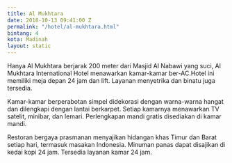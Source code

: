```yaml
---
title: Al Mukhtara
date: 2018-10-13 09:41:00 Z
permalink: "/hotel/al-mukhtara.html"
bintang: 4
kota: Madinah
layout: static
---
```


Hanya Al Mukhtara berjarak 200 meter dari Masjid Al Nabawi yang suci, Al Mukhtara International Hotel menawarkan kamar-kamar ber-AC.Hotel ini memiliki meja depan 24 jam dan lift. Layanan menyetrika dan binatu juga tersedia.

Kamar-kamar berperabotan simpel didekorasi dengan warna-warna hangat dan dilengkapi dengan lantai berkarpet. Setiap kamarnya menawarkan TV satelit, minibar, dan lemari. Perlengkapan mandi gratis disediakan di kamar mandi.

Restoran bergaya prasmanan menyajikan hidangan khas Timur dan Barat setiap hari, termasuk masakan Indonesia. Minuman panas dapat disajikan di kedai kopi 24 jam. Tersedia layanan kamar 24 jam.